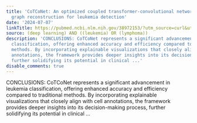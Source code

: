 ```yaml
---
title: 'CoTCoNet: An optimized coupled transformer-convolutional network with an adaptive
  graph reconstruction for leukemia detection'
date: '2024-07-07'
linkTitle: https://pubmed.ncbi.nlm.nih.gov/38972153/?utm_source=curl&utm_medium=rss&utm_campaign=pubmed-2&utm_content=1byXLWG-5Hn0_qdLgZYpDfLA2UWGhGNgZGereuo1rJN2aoAQXP&fc=20220814223158&ff=20240708182045&v=2.18.0.post9+e462414
source: (deep learning) AND ((leukemia) OR (lymphoma))
description: 'CONCLUSIONS: CoTCoNet represents a significant advancement in leukemia
  classification, offering enhanced accuracy and efficiency compared to traditional
  methods. By incorporating explainable visualizations that closely align with cell
  annotations, the framework provides deeper insights into its decision-making process,
  further solidifying its potential in clinical ...'
disable_comments: true
---
```

CONCLUSIONS: CoTCoNet represents a significant advancement in leukemia classification, offering enhanced accuracy and efficiency compared to traditional methods. By incorporating explainable visualizations that closely align with cell annotations, the framework provides deeper insights into its decision-making process, further solidifying its potential in clinical ...